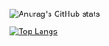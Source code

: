 ![Anurag's GitHub stats](https://github-readme-stats.vercel.app/api?username=ShintaroOba&count_private=true&show_icons=true&theme=ayu-mirage)


[![Top Langs](https://github-readme-stats.vercel.app/api/top-langs/?username=ShintaroOba&layout=compact?hide=scss,html)](https://github.com/anuraghazra/github-readme-stats)
